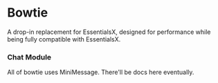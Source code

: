 # Bowtie
A drop-in replacement for EssentialsX, designed for performance while being fully compatible with EssentialsX.

### Chat Module
All of bowtie uses MiniMessage. There'll be docs here eventually.
